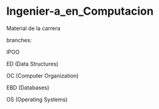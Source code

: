 # Ingenier-a_en_Computacion
Material de la carrera

branches:

IPOO

ED (Data Structures)

OC (Computer Organization)

EBD (Databases)

OS (Operating Systems)
